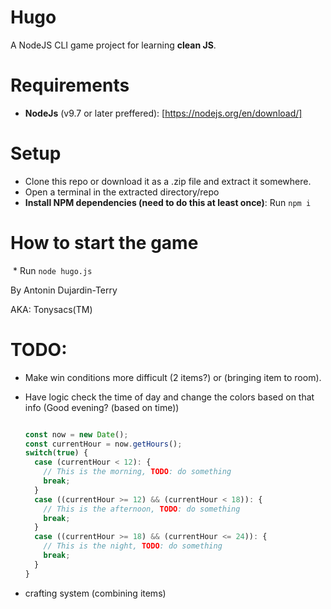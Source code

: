 # Hugo

A NodeJS CLI game project for learning **clean JS**.

# Requirements

 * **NodeJs** (v9.7 or later preffered): [https://nodejs.org/en/download/]

# Setup

  * Clone this repo or download it as a .zip file and extract it somewhere.
  * Open a terminal in the extracted directory/repo
  * **Install NPM dependencies (need to do this at least once)**: Run `npm i`

# How to start the game


  * Run `node hugo.js`


By Antonin Dujardin-Terry

AKA: Tonysacs(TM)

# TODO:
  
  * Make win conditions more difficult (2 items?) or (bringing item to room).
  * Have logic check the time of day and change the colors based on that info (Good evening? (based on time))
      ```js

      const now = new Date();
      const currentHour = now.getHours();
      switch(true) {
        case (currentHour < 12): {
          // This is the morning, TODO: do something
          break;
        }
        case ((currentHour >= 12) && (currentHour < 18)): {
          // This is the afternoon, TODO: do something
          break;
        }
        case ((currentHour >= 18) && (currentHour <= 24)): {
          // This is the night, TODO: do something
          break;
        }
      }

      ```

  * crafting system (combining items)
